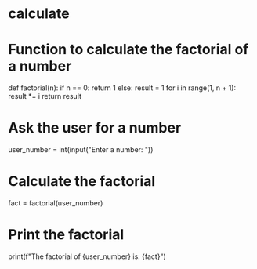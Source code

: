 # calculate
# Function to calculate the factorial of a number
def factorial(n):
    if n == 0:
        return 1
    else:
        result = 1
        for i in range(1, n + 1):
            result *= i
        return result

# Ask the user for a number
user_number = int(input("Enter a number: "))

# Calculate the factorial
fact = factorial(user_number)

# Print the factorial
print(f"The factorial of {user_number} is: {fact}")
